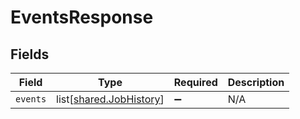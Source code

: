 # EventsResponse


## Fields

| Field                                                            | Type                                                             | Required                                                         | Description                                                      |
| ---------------------------------------------------------------- | ---------------------------------------------------------------- | ---------------------------------------------------------------- | ---------------------------------------------------------------- |
| `events`                                                         | list[[shared.JobHistory](undefined/models/shared/jobhistory.md)] | :heavy_minus_sign:                                               | N/A                                                              |